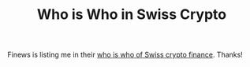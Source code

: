 ﻿---
layout: post
title: Who is Who in Swiss Crypto
description: Finews list of people to know in Swiss crypto finance
---
Finews is listing me in their <a href="https://www.finews.ch/news/finanzplatz/28894-ico-summit-kryptowahrungen-ico-bitcoin-ether-fintech">who is who of Swiss crypto finance</a>. Thanks!